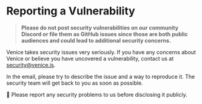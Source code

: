 # Reporting a Vulnerability

>**Please do not post security vulnerabilities on our community Discord or file them as GitHub issues since those are both public audiences and could lead to additional security concerns.**

Venice takes security issues very seriously. If you have any concerns about Venice or believe you have uncovered a vulnerability, contact us at security@venice.is. 

In the email, please try to describe the issue and a way to reproduce it. The security team will get back to you as soon as possible.

🙏 Please report any security problems to us before disclosing it publicly.
